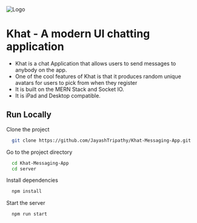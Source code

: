
![Logo](https://drive.google.com/uc?export=view&id=1DXqbHDnyrBdEO4BmsQNBMae-ksZCY0nO)


# Khat - A modern UI chatting application

- Khat is a chat Application that allows users to send messages to anybody on the app.
- One of the cool features of Khat is that it produces random unique  avatars for users to pick from when they register  
- It is built on the MERN Stack and Socket IO.
- It is iPad and Desktop compatible.


## Run Locally

Clone the project

```bash
  git clone https://github.com/JayashTripathy/Khat-Messaging-App.git
```

Go to the project directory

```bash
  cd Khat-Messaging-App
  cd server
```

Install dependencies

```bash
  npm install
```

Start the server

```bash
  npm run start
```

